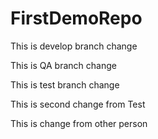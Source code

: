 # FirstDemoRepo

This is develop branch change

This is QA branch change

This is test branch change

This is second change from Test

This is change from other person


